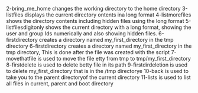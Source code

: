 2-bring_me_home changes the working directory to the home directory
3-listfiles displays the current directory ontents ina long format
4-listmorefiles shows the directory contents including hidden files using the long format
5-listfilesdigitonly shows the current directory with a long format, showing the user and group Ids numerically and also showing hidden files.
6-firstdirectory creates a directory named my_first_directory in the tmp directory
6-firstdirectory creates a directory named my_first_directory in the tmp directory, This is done after the file was created with the script
7-movethatfile is used to move the file etty from tmp to tmp/my_first_directory
8-firstdelete is used to delete betty file in its path
9-firstdirdeletion is used to delete my_first_directory that is in the /tmp directorye
10-back is used to take you to the parent directoryof the current directory
11-lists is used to list all files in current, parent and boot directory